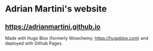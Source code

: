 # Adrian Martini's website 
## https://adrianmartini.github.io

Made with Hugo Blox (formerly Wowchemy; https://hugoblox.com) and deployed with Github Pages.
